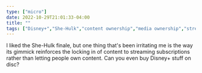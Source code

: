 ```yaml
---
type: ["micro"]
date: 2022-10-29T21:01:33-04:00
title: ""
tags: ["Disney+","She-Hulk","content ownership","media ownership","streaming","streaming services"]
---
```

I liked the She-Hulk finale, but one thing that's been irritating me is the way its gimmick reinforces the locking in of content to streaming subscriptions rather than letting people own content. Can you even buy Disney+ stuff on disc?
